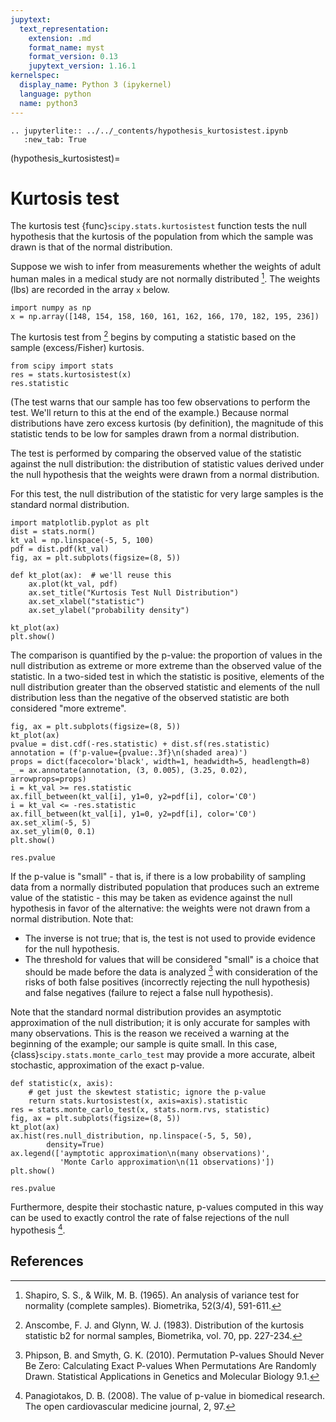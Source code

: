 ```yaml
---
jupytext:
  text_representation:
    extension: .md
    format_name: myst
    format_version: 0.13
    jupytext_version: 1.16.1
kernelspec:
  display_name: Python 3 (ipykernel)
  language: python
  name: python3
---
```


```{eval-rst}
.. jupyterlite:: ../../_contents/hypothesis_kurtosistest.ipynb
   :new_tab: True
```

(hypothesis_kurtosistest)=
# Kurtosis test

The kurtosis test {func}`scipy.stats.kurtosistest` function tests the null
hypothesis that the kurtosis of the population from which the sample was drawn
is that of the normal distribution.

Suppose we wish to infer from measurements whether the weights of adult human
males in a medical study are not normally distributed [^1]. The weights (lbs)
are recorded in the array `x` below.

```{code-cell}
import numpy as np
x = np.array([148, 154, 158, 160, 161, 162, 166, 170, 182, 195, 236])
```

The kurtosis test from [^2] begins by computing a statistic based on the sample
(excess/Fisher) kurtosis.

```{code-cell}
from scipy import stats
res = stats.kurtosistest(x)
res.statistic
```

(The test warns that our sample has too few observations to perform the test.
We'll return to this at the end of the example.) Because normal distributions
have zero excess kurtosis (by definition), the magnitude of this statistic tends
to be low for samples drawn from a normal distribution.

The test is performed by comparing the observed value of the statistic against
the null distribution: the distribution of statistic values derived under the
null hypothesis that the weights were drawn from a normal distribution.

For this test, the null distribution of the statistic for very large samples is
the standard normal distribution.

```{code-cell}
import matplotlib.pyplot as plt
dist = stats.norm()
kt_val = np.linspace(-5, 5, 100)
pdf = dist.pdf(kt_val)
fig, ax = plt.subplots(figsize=(8, 5))

def kt_plot(ax):  # we'll reuse this
    ax.plot(kt_val, pdf)
    ax.set_title("Kurtosis Test Null Distribution")
    ax.set_xlabel("statistic")
    ax.set_ylabel("probability density")

kt_plot(ax)
plt.show()
```

The comparison is quantified by the p-value: the proportion of values in the
null distribution as extreme or more extreme than the observed value of the
statistic. In a two-sided test in which the statistic is positive, elements of
the null distribution greater than the observed statistic and elements of the
null distribution less than the negative of the observed statistic are both
considered "more extreme".

```{code-cell}
fig, ax = plt.subplots(figsize=(8, 5))
kt_plot(ax)
pvalue = dist.cdf(-res.statistic) + dist.sf(res.statistic)
annotation = (f'p-value={pvalue:.3f}\n(shaded area)')
props = dict(facecolor='black', width=1, headwidth=5, headlength=8)
_ = ax.annotate(annotation, (3, 0.005), (3.25, 0.02), arrowprops=props)
i = kt_val >= res.statistic
ax.fill_between(kt_val[i], y1=0, y2=pdf[i], color='C0')
i = kt_val <= -res.statistic
ax.fill_between(kt_val[i], y1=0, y2=pdf[i], color='C0')
ax.set_xlim(-5, 5)
ax.set_ylim(0, 0.1)
plt.show()
```

```{code-cell}
res.pvalue
```

If the p-value is "small" - that is, if there is a low probability of sampling
data from a normally distributed population that produces such an extreme value
of the statistic - this may be taken as evidence against the null hypothesis in
favor of the alternative: the weights were not drawn from a normal distribution.
Note that:

- The inverse is not true; that is, the test is not used to provide
  evidence for the null hypothesis.
- The threshold for values that will be considered "small" is a choice that
  should be made before the data is analyzed [^3] with consideration of the
  risks of both false positives (incorrectly rejecting the null hypothesis)
  and false negatives (failure to reject a false null hypothesis).

Note that the standard normal distribution provides an asymptotic approximation
of the null distribution; it is only accurate for samples with many
observations. This is the reason we received a warning at the beginning of the
example; our sample is quite small. In this case,
{class}`scipy.stats.monte_carlo_test` may provide a more accurate, albeit
stochastic, approximation of the exact p-value.

```{code-cell}
def statistic(x, axis):
    # get just the skewtest statistic; ignore the p-value
    return stats.kurtosistest(x, axis=axis).statistic
res = stats.monte_carlo_test(x, stats.norm.rvs, statistic)
fig, ax = plt.subplots(figsize=(8, 5))
kt_plot(ax)
ax.hist(res.null_distribution, np.linspace(-5, 5, 50),
        density=True)
ax.legend(['aymptotic approximation\n(many observations)',
           'Monte Carlo approximation\n(11 observations)'])
plt.show()
```

```{code-cell}
res.pvalue
```

Furthermore, despite their stochastic nature, p-values computed in this way can
be used to exactly control the rate of false rejections of the null hypothesis [^4].

## References

[^1]: Shapiro, S. S., & Wilk, M. B. (1965). An analysis of variance test for
normality (complete samples). Biometrika, 52(3/4), 591-611.
[^2]: Anscombe, F. J. and Glynn, W. J. (1983). Distribution of the kurtosis
statistic b2 for normal samples, Biometrika, vol. 70, pp. 227-234.
[^3]: Phipson, B. and Smyth, G. K. (2010). Permutation P-values Should Never Be
Zero: Calculating Exact P-values When Permutations Are Randomly Drawn.
Statistical Applications in Genetics and Molecular Biology 9.1.
[^4]: Panagiotakos, D. B. (2008). The value of p-value in biomedical research.
The open cardiovascular medicine journal, 2, 97.
